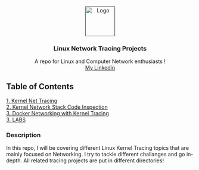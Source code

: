 <!-- PROJECT LOGO -->
<br />
<div align="center">
  <a href="">
    <img src="https://raw.githubusercontent.com/othneildrew/Best-README-Template/master/images/logo.png" alt="Logo" width="80" height="80">
  </a>

  <h3 align="center">Linux Network Tracing Projects</h3>

  <p align="center">
    A repo for Linux and Computer Network enthusiasts !
    <br />
    <a href="linkedin.com/in/ali-fathi-vafegh-84bb0a274/">My Linkedin</a>
  </p>
</div>

## Table of Contents

[1. Kernel Net Tracing](https://github.com/ShamsAli-fathi/Linux-Kernel-Tracing/tree/main/Kernel%20Net%20Tracing) <br />
[2. Kernel Network Stack Code Inspection](https://github.com/ShamsAli-fathi/Linux-Kernel-Tracing/tree/main/Kernel%20Network%20Stack%20Code%20Inspection) <br />
[3. Docker Networking with Kernel Tracing](https://github.com/ShamsAli-fathi/Linux-Kernel-Tracing/tree/main/Docker%20Networking%20with%20Kernel%20Tracing) <br />
[3. LABS](https://github.com/ShamsAli-fathi/Linux-Kernel-Tracing/tree/main/LABS)


### Description

In this repo, I will be covering different Linux Kernel Tracing topics that are mainly focused on Networking. I try to tackle different challanges and go in-depth. All related tracing projects are put in different directories!
